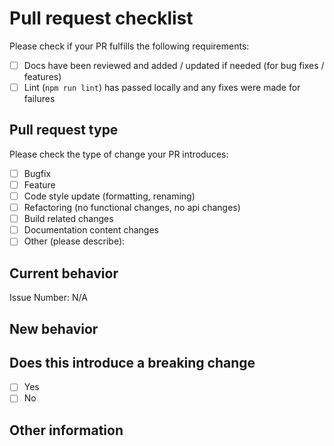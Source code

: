 # Pull request checklist

Please check if your PR fulfills the following requirements:

- [ ] Docs have been reviewed and added / updated if needed (for bug fixes / features)
- [ ] Lint (`npm run lint`) has passed locally and any fixes were made for failures

## Pull request type

<!-- Please do not submit updates to dependencies unless it fixes an issue. -->
<!-- Please try to limit your pull request to one type, submit multiple pull requests if needed. -->

Please check the type of change your PR introduces:

- [ ] Bugfix
- [ ] Feature
- [ ] Code style update (formatting, renaming)
- [ ] Refactoring (no functional changes, no api changes)
- [ ] Build related changes
- [ ] Documentation content changes
- [ ] Other (please describe):

## Current behavior

<!-- Please describe the current behavior that you are modifying, or link to a relevant issue. -->

Issue Number: N/A

## New behavior

<!-- Please describe the new behavior that you are introducing. -->

## Does this introduce a breaking change

- [ ] Yes
- [ ] No

<!-- If this introduces a breaking change, please describe the impact and migration path for existing applications below. -->

## Other information

<!-- Any other information that is important to this PR such as screenshots of how the component looks before and after the change. -->
